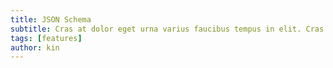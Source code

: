 ```yaml
---
title: JSON Schema
subtitle: Cras at dolor eget urna varius faucibus tempus in elit. Cras a dui imperdiet, tempus metus quis, pharetra turpis.
tags: [features]
author: kin
---
```





